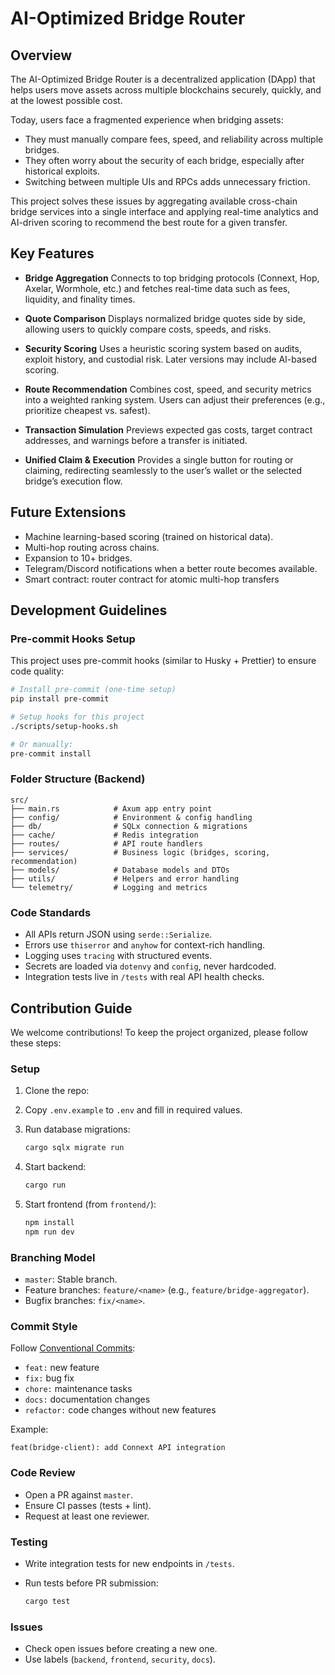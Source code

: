 # AI-Optimized Bridge Router

## Overview

The AI-Optimized Bridge Router is a decentralized application (DApp) that helps users move assets across multiple blockchains securely, quickly, and at the lowest possible cost.

Today, users face a fragmented experience when bridging assets:

* They must manually compare fees, speed, and reliability across multiple bridges.
* They often worry about the security of each bridge, especially after historical exploits.
* Switching between multiple UIs and RPCs adds unnecessary friction.

This project solves these issues by aggregating available cross-chain bridge services into a single interface and applying real-time analytics and AI-driven scoring to recommend the best route for a given transfer.

## Key Features

* **Bridge Aggregation**
  Connects to top bridging protocols (Connext, Hop, Axelar, Wormhole, etc.) and fetches real-time data such as fees, liquidity, and finality times.

* **Quote Comparison**
  Displays normalized bridge quotes side by side, allowing users to quickly compare costs, speeds, and risks.

* **Security Scoring**
  Uses a heuristic scoring system based on audits, exploit history, and custodial risk. Later versions may include AI-based scoring.

* **Route Recommendation**
  Combines cost, speed, and security metrics into a weighted ranking system. Users can adjust their preferences (e.g., prioritize cheapest vs. safest).

* **Transaction Simulation**
  Previews expected gas costs, target contract addresses, and warnings before a transfer is initiated.

* **Unified Claim & Execution**
  Provides a single button for routing or claiming, redirecting seamlessly to the user’s wallet or the selected bridge’s execution flow.


## Future Extensions

* Machine learning-based scoring (trained on historical data).
* Multi-hop routing across chains.
* Expansion to 10+ bridges.
* Telegram/Discord notifications when a better route becomes available.
* Smart contract: router contract for atomic multi-hop transfers

## Development Guidelines

### Pre-commit Hooks Setup

This project uses pre-commit hooks (similar to Husky + Prettier) to ensure code quality:

```bash
# Install pre-commit (one-time setup)
pip install pre-commit

# Setup hooks for this project
./scripts/setup-hooks.sh

# Or manually:
pre-commit install
```

### Folder Structure (Backend)

```
src/
├── main.rs            # Axum app entry point
├── config/            # Environment & config handling
├── db/                # SQLx connection & migrations
├── cache/             # Redis integration
├── routes/            # API route handlers
├── services/          # Business logic (bridges, scoring, recommendation)
├── models/            # Database models and DTOs
├── utils/             # Helpers and error handling
└── telemetry/         # Logging and metrics
```

### Code Standards

* All APIs return JSON using `serde::Serialize`.
* Errors use `thiserror` and `anyhow` for context-rich handling.
* Logging uses `tracing` with structured events.
* Secrets are loaded via `dotenvy` and `config`, never hardcoded.
* Integration tests live in `/tests` with real API health checks.

## Contribution Guide

We welcome contributions! To keep the project organized, please follow these steps:

### Setup

1. Clone the repo:
2. Copy `.env.example` to `.env` and fill in required values.
3. Run database migrations:

   ```bash
   cargo sqlx migrate run
   ```
4. Start backend:

   ```bash
   cargo run
   ```
5. Start frontend (from `frontend/`):

   ```bash
   npm install
   npm run dev
   ```

### Branching Model

* `master`: Stable branch.
* Feature branches: `feature/<name>` (e.g., `feature/bridge-aggregator`).
* Bugfix branches: `fix/<name>`.

### Commit Style

Follow [Conventional Commits](https://www.conventionalcommits.org/):

* `feat:` new feature
* `fix:` bug fix
* `chore:` maintenance tasks
* `docs:` documentation changes
* `refactor:` code changes without new features

Example:

```
feat(bridge-client): add Connext API integration
```

### Code Review

* Open a PR against `master`.
* Ensure CI passes (tests + lint).
* Request at least one reviewer.

### Testing

* Write integration tests for new endpoints in `/tests`.
* Run tests before PR submission:

  ```bash
  cargo test
  ```

### Issues

* Check open issues before creating a new one.
* Use labels (`backend`, `frontend`, `security`, `docs`).
